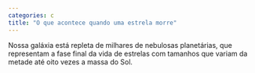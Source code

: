 ```yaml
---
categories: c
title: "O que acontece quando uma estrela morre"
---
```

Nossa galáxia está repleta de milhares de nebulosas planetárias, que representam a fase final da vida de estrelas com tamanhos que variam da metade até oito vezes a massa do Sol.